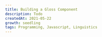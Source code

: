 ```yaml
---
title: Building a Gloss Component
description: Todo
createdAt: 2021-05-22
growth: seedling
tags: Programming, Javascript, Linguistics
---
```


<gloss-block :idx=1>
    <template #gla>Mae Gwyn *(yn) athro</template>
    <template #glb>be.PRES.3SG Gwyn PRED teacher</template>
    <template #glft>Gwyn is a teacher.</template>
</gloss-block>

<gloss-block :idx=2>
    <template #gla>Rydw i 'n ystyried Siôn yn niwsans</template>
    <template #glb>be.PRES.1SG I IPFV consider Siôn PRED nuisance</template>
    <template #glft>I consider Siôn a nuisance.</template>
</gloss-block>
